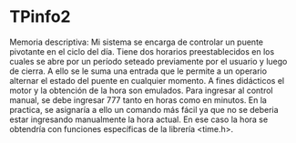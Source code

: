 # TPinfo2
Memoria descriptiva:
Mi sistema se encarga de controlar un puente pivotante en el ciclo del día. Tiene dos horarios preestablecidos en los cuales se abre por un período seteado previamente por el usuario y luego de cierra. A ello se le suma una entrada que le permite a un operario alternar el estado del puente en cualquier momento. A fines didácticos el motor y la obtención de la hora son emulados. Para ingresar al control manual, se debe ingresar 777 tanto en horas como en minutos. En la practica, se asignaría a ello un comando más fácil ya que no se deberia estar ingresando manualmente la hora actual. En ese caso la hora se obtendría con funciones específicas de la librería <time.h>.
